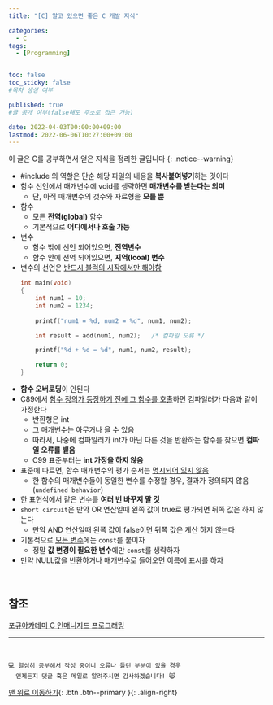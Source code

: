 ```yaml
---
title: "[C] 알고 있으면 좋은 C 개발 지식" 

categories:
  - C
tags:
  - [Programming]


toc: false
toc_sticky: false
#목차 생성 여부

published: true
#글 공개 여부(false해도 주소로 접근 가능)

date: 2022-04-03T00:00:00+09:00
lastmod: 2022-06-06T10:27:00+09:00
---
```


이 글은 C를 공부하면서 얻은 지식을 정리한 글입니다
{: .notice--warning}

- #include 의 역할은 단순 해당 파일의 내용을 **복사붙여넣기**하는 것이다
- 함수 선언에서 매개변수에 void를 생략하면 **매개변수를 받는다는 의미**
  - 단, 아직 매개변수의 갯수와 자료형을 **모를 뿐**
- 함수
  - 모든 **전역(global)** 함수
  - 기본적으로 **어디에서나 호출 가능**
- 변수
  - 함수 밖에 선언 되어있으면, **전역변수**
  - 함수 안에 선억 되어있으면, **지역(lcoal) 변수**
- 변수의 선언은 <u>반드시 블럭의 시작에서만 해야함</u>
  ```c
  int main(void)
  {
      int num1 = 10;
      int num2 = 1234;
      
      printf("num1 = %d, num2 = %d", num1, num2);

      int result = add(num1, num2);   /* 컴파일 오류 */

      printf("%d + %d = %d", num1, num2, result);

      return 0;
  }
  ```
- **함수 오버로딩**이 안된다
- C89에서 <u>함수 정의가 등장하기 전에 그 함수를 호출</u>하면 컴파일러가 다음과 같이 가정한다
  - 반환형은 int
  - 그 매개변수는 아무거나 올 수 있음
  - 따라서, 나중에 컴파일러가 int가 아닌 다른 것을 반환하는 함수를 찾으면 **컴파일 오류를 뱉음**
  - C99 표준부터는 **int 가정을 하지 않음**
- 표준에 따르면, 함수 매개변수의 평가 순서는 <u>명시되어 있지 않음</u>
  - 한 함수의 매개변수들이 동일한 변수를 수정할 경우, 결과가 정의되지 않음(`undefined behavior`)
- 한 표현식에서 같은 변수를 **여러 번 바꾸지 말 것**
- `short circuit`은 만약 OR 연산일때 왼쪽 값이 true로 평가되면 뒤쪽 값은 하지 않는다
  - 만약 AND 연산일때 왼쪽 값이 false이면 뒤쪽 값은 계산 하지 않는다
- 기본적으로 <u>모든 변수</u>에는 `const`를 붙이자
  - 정말 **값 변경이 필요한 변수**에만 `const`를 생략하자
- 만약 NULL값을 반환하거나 매개변수로 들어오면 이름에 표시를 하자

<br>

## 참조
[포큐아카데미 C 언매니지드 프로그래밍](https://pocu-ko.teachable.com/p/comp2200)

***
<br>

    💻 열심히 공부해서 작성 중이니 오류나 틀린 부분이 있을 경우 
      언제든지 댓글 혹은 메일로 알려주시면 감사하겠습니다! 😸

[맨 위로 이동하기](#){: .btn .btn--primary }{: .align-right}